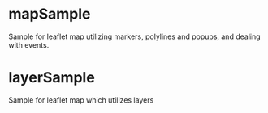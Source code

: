 # mapSample
Sample for leaflet map utilizing markers, polylines and popups, and dealing with events.

# layerSample
Sample for leaflet map which utilizes layers


